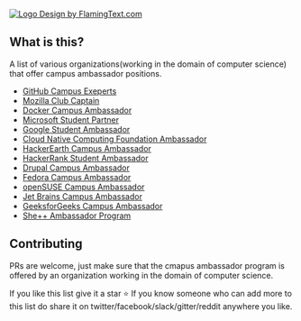 <a target="_top" href="http://www.flamingtext.com/" ><img src="https://raw.githubusercontent.com/palash25/awesome-campus-ambassadors/master/assets/logo.png" border="0" alt="Logo Design by FlamingText.com" title="Logo Design by FlamingText.com"></a>

## What is this?
A list of various organizations(working in the domain of computer science) that offer campus ambassador positions.

- [GitHub Campus Exeperts](https://education.github.com/experts)
- [Mozilla Club Captain](https://mozilla.teachable.com/p/mozilla-club-training)
- [Docker Campus Ambassador](https://blog.docker.com/2017/05/announcing-docker-student-developer-kit-campus-ambassador-program/)
- [Microsoft Student Partner](https://msdn.microsoft.com/en-us/microsoftstudentpartners.aspx)
- [Google Student Ambassador](https://sites.google.com/site/gstudentclubbzu/about-us/gsa-program)
- [Cloud Native Computing Foundation Ambassador](https://www.cncf.io/people/ambassadors/)
- [HackerEarth Campus Ambassador](https://www.hackerearth.com/university/)
- [HackerRank Student Ambassador](https://www.hackerrank.com/campus-ambassador-program)
- [Drupal Campus Ambassador](http://www.drupalcap.org/)
- [Fedora Campus Ambassador](https://fedoraproject.org/wiki/Campus_Ambassadors)
- [openSUSE Campus Ambassador](https://en.opensuse.org/openSUSE:Campus_Ambassador)
- [Jet Brains Campus Ambassador](https://www.jetbrains.com/education/programs/)
- [GeeksforGeeks Campus Ambassador](https://www.geeksforgeeks.org/campus-ambassador-program-by-geeksforgeeks/)
- [She++ Ambassador Program](http://www.sheplusplus.com/ambassadors/)
## Contributing
PRs are welcome, just make sure that the cmapus ambassador program is offered by an organization working in the domain of computer science.

If you like this list give it a star :star:
If you know someone who can add more to this list do share it on twitter/facebook/slack/gitter/reddit anywhere you like.
